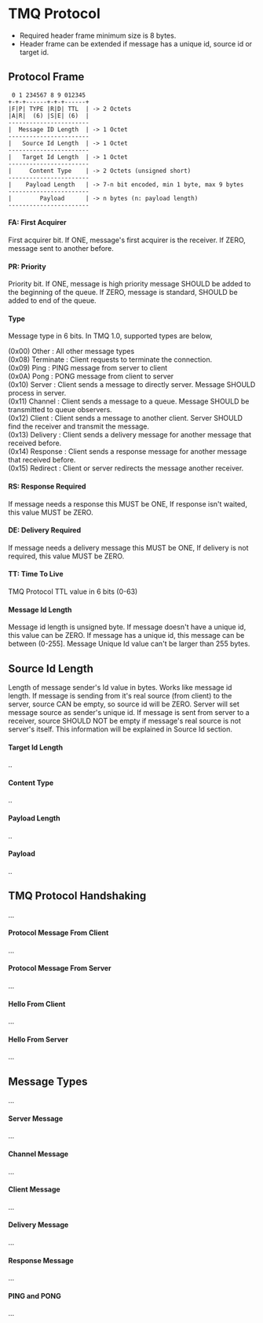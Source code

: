 # TMQ Protocol

- Required header frame minimum size is 8 bytes.
- Header frame can be extended if message has a unique id, source id or target id.

## Protocol Frame

     0 1 234567 8 9 012345
    +-+-+------+-+-+------+
    |F|P| TYPE |R|D| TTL  | -> 2 Octets
    |A|R|  (6) |S|E| (6)  |
    -----------------------
    |  Message ID Length  | -> 1 Octet
    -----------------------
    |   Source Id Length  | -> 1 Octet
    -----------------------
    |   Target Id Length  | -> 1 Octet
    -----------------------
    |     Content Type    | -> 2 Octets (unsigned short)
    -----------------------
    |    Payload Length   | -> 7-n bit encoded, min 1 byte, max 9 bytes
    -----------------------
    |        Payload      | -> n bytes (n: payload length)
    -----------------------
    

#### FA: First Acquirer
First acquirer bit. If ONE, message's first acquirer is the receiver. If ZERO, message sent to another before.

#### PR: Priority
Priority bit. If ONE, message is high priority message SHOULD be added to the beginning of the queue. If ZERO, message is standard, SHOULD be added to end of the queue.

#### Type
Message type in 6 bits. In TMQ 1.0, supported types are below,

  (0x00) Other     : All other message types<br>
  (0x08) Terminate : Client requests to terminate the connection.<br>
  (0x09) Ping      : PING message from server to client<br>
  (0x0A) Pong      : PONG message from client to server<br>
  (0x10) Server    : Client sends a message to directly server. Message SHOULD process in server.<br>
  (0x11) Channel   : Client sends a message to a queue. Message SHOULD be transmitted to queue observers.<br>
  (0x12) Client    : Client sends a message to another client. Server SHOULD find the receiver and transmit the message.<br>
  (0x13) Delivery  : Client sends a delivery message for another message that received before.<br>
  (0x14) Response  : Client sends a response message for another message that received before.<br>
  (0x15) Redirect  : Client or server redirects the message another receiver.<br>

#### RS: Response Required
If message needs a response this MUST be ONE, If response isn't waited, this value MUST be ZERO.

#### DE: Delivery Required
If message needs a delivery message this MUST be ONE, If delivery is not required, this value MUST be ZERO.

#### TT: Time To Live
TMQ Protocol TTL value in 6 bits (0-63)

#### Message Id Length
Message id length is unsigned byte. If message doesn't have a unique id, this value can be ZERO. If message has a unique id, this message can be between (0-255]. Message Unique Id value can't be larger than 255 bytes.

## Source Id Length
Length of message sender's Id value in bytes. Works like message id length. If message is sending from it's real source (from client) to the server, source CAN be empty, so source id will be ZERO. Server will set message source as sender's unique id. If message is sent from server to a receiver, source SHOULD NOT be empty if message's real source is not server's itself. This information will be explained in Source Id section.

#### Target Id Length
..

#### Content Type
..

#### Payload Length
..

#### Payload
..

## TMQ Protocol Handshaking
...

#### Protocol Message From Client
...

#### Protocol Message From Server
...

#### Hello From Client
...

#### Hello From Server
...

## Message Types
...

#### Server Message
...

#### Channel Message
...

#### Client Message
...

#### Delivery Message
...

#### Response Message
...

#### PING and PONG
...
